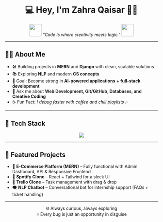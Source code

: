 <!-- Header -->
<h1 align="center">💻 Hey, I'm Zahra Qaisar 👨‍💻</h1>

<p align="center">
  <img src="https://github.com/rahulbanerjee26/githubProfileReadmeGenerator/raw/main/icons/code.gif" width="40px" />  
  <em>"Code is where creativity meets logic."</em>  
  <img src="https://github.com/rahulbanerjee26/githubProfileReadmeGenerator/raw/main/icons/code.gif" width="40px" />  
</p>

---

## 👩‍💻 About Me  
- 🛠️ Building projects in **MERN** and **Django** with clean, scalable solutions  
- 📚 Exploring **NLP** and modern **CS concepts**  
- 🎯 Goal: Become strong in **AI-powered applications** + **full-stack development**  
- 💬 Ask me about **Web Development, Git/GitHub, Databases, and Creative Coding**  
- ☕ Fun Fact: *I debug faster with coffee and chill playlists* 🎶  

---

## 🧩 Tech Stack  
<p align="center">
  <img src="https://skillicons.dev/icons?i=js,python,postgres,mongodb,express,react,nodejs,django,git,github,tailwind" />
</p>  

---

## 🚀 Featured Projects  
- 🛒 **E-Commerce Platform (MERN)** – Fully functional with Admin Dashboard, API & Responsive Frontend  
- 🎼 **Spotify Clone** – React + Tailwind for a sleek UI  
- 📌 **Trello Clone** – Task management with drag & drop  
- 🗨️ **NLP Chatbot** – Conversational bot for internship support (FAQs + ticket handling)  

---

<p align="center">
  🌐 Always curious, always exploring <br>
  ⚡ Every bug is just an opportunity in disguise  
</p>
